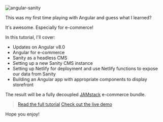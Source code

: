 ![angular-sanity](https://snipcart.com/media/204439/angular-sanity.png)

This was my first time playing with Angular and guess what I learned?

It's awesome. Especially for e-commerce! 

In this tutorial, I'll cover:

* Updates on Angular v8.0
* Angular for e-commerce 
* Sanity as a headless CMS
* Setting up a new Sanity CMS instance
* Setting up Netlify for deployment and use Netlify functions to expose our data from Sanity
* Building an Angular app with appropriate components to display storefront

The result will be a fully decoupled  [JAMstack](https://jamstack.org/)  e-commerce bundle. 

> [Read the full tutorial](https://snipcart.com/blog/headless-angular-ecommerce-app)
> [Check out the live demo](https://snipcart-keyway.netlify.com/#/)

Hope you enjoy! 
